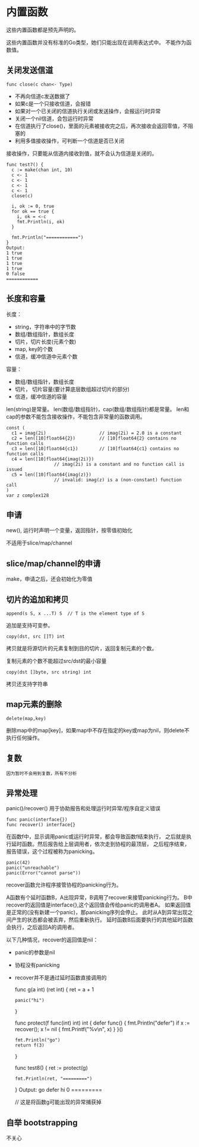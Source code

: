 # 内置函数

这些内置函数都是预先声明的。

这些内置函数并没有标准的Go类型，她们只能出现在调用表达式中。
不能作为函数值。

## 关闭发送信道

    func close(c chan<- Type)

- 不再向信道c发送数据了
- 如果c是一个只接收信道，会报错
- 如果对一个已关闭的信道执行关闭或发送操作，会报运行时异常
- 关闭一个nil信道，会包运行时异常
- 在信道执行了close()，里面的元素被接收完之后，再次接收会返回零值，不阻塞的
- 利用多值接收操作，可判断一个信道是否已关闭

接收操作，只要能从信道内接收到值，就不会认为信道是关闭的。

    func test7() {
      c := make(chan int, 10)
      c <- 1
      c <- 1
      c <- 1
      c <- 1
      close(c)

      i, ok := 0, true
      for ok == true {
        i, ok = <-c
        fmt.Println(i, ok)
      }

      fmt.Println("============")
    }
    Output:
    1 true
    1 true
    1 true
    1 true
    0 false
    ============

## 长度和容量

长度：

- string，字符串中的字节数
- 数组/数组指针，数组长度
- 切片，切片长度(元素个数)
- map, key的个数
- 信道，缓冲信道中元素个数

容量：

- 数组/数组指针，数组长度
- 切片， 切片容量(要计算底层数组超过切片的部分)
- 信道，缓冲信道的容量

len(string)是常量。
len(数组/数组指针)，cap(数组/数组指针)都是常量。
len和cap的参数不能包含接收操作，不能包含非常量的函数调用。

    const (
      c1 = imag(2i)                    // imag(2i) = 2.0 is a constant
      c2 = len([10]float64{2})         // [10]float64{2} contains no function calls
      c3 = len([10]float64{c1})        // [10]float64{c1} contains no function calls
      c4 = len([10]float64{imag(2i)})  
                      // imag(2i) is a constant and no function call is issued
      c5 = len([10]float64{imag(z)})   
                      // invalid: imag(z) is a (non-constant) function call
    )
    var z complex128

## 申请

new(), 运行时声明一个变量，返回指针，按零值初始化

不适用于slice/map/channel

## slice/map/channel的申请

make，申请之后，还会初始化为零值

## 切片的追加和拷贝

    append(s S, x ...T) S  // T is the element type of S

追加是支持可变参。

    copy(dst, src []T) int

拷贝就是将源切片的元素复制到目的切片，返回复制元素的个数。

复制元素的个数不能超过src/dst的最小容量

    copy(dst []byte, src string) int

拷贝还支持字符串

## map元素的删除

    delete(map,key)

删除map中的map[key]，如果map中不存在指定的key或map为nil，则delete不执行任何操作。

## 复数

`因为暂时不会用到复数，所有不分析`

## 异常处理

panic()/recover() 用于协助报告和处理运行时异常/程序自定义错误

    func panic(interface{})
    func recover() interface{}

在函数f中，显示调用panic或运行时异常，都会导致函数f结束执行，
之后就是执行延时函数。然后报告给上层调用者，依次走到协程的最顶层，
之后程序结束，报告错误，这个过程被称为panicking。

    panic(42)
    panic("unreachable")
    panic(Error("cannot parse"))

recover函数允许程序接管协程的panicking行为。

A函数有个延时函数B，A出现异常，B调用了recover来接管panicking行为。
B中recover的返回值是interface{},这个返回值会传给panic的调用者A。
如果返回值是正常的(没有新建一个panic)，那panicking序列会停止。
此时从A到异常出现之间产生的状态都会被丢弃，然后重新执行。
延时函数B后面要执行的其他延时函数会执行，之后返回A的调用者。

以下几种情况，recover的返回值是nil：

- panic的参数是nil
- 协程没有panicking
- recover并不是通过延时函数直接调用的

    func g(a int) (ret int) {
      ret = a + 1

      panic("hi")
    }

    func protect(f func(int) int) int {
      defer func() {
        fmt.Println("defer")
        if x := recover(); x != nil {
          fmt.Printf("%v\n", x)
        }
      }()

      fmt.Println("go")
      return f(3)
    }

    func test8() {
      ret := protect(g)

      fmt.Println(ret, "=========")
    }
    Output:
    go
    defer
    hi
    0 =========

    // 这是将函数g可能出现的异常捕获掉

## 自举 bootstrapping

不关心
